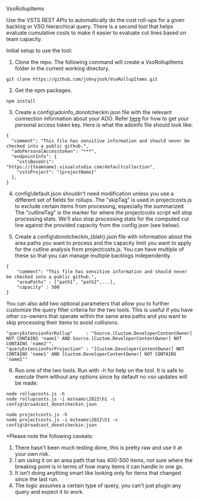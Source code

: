  VsoRollupItems

Use the VSTS REST APIs to automatically do the cost roll-ups for a given backlog or VSO hierarchical query. There is a second tool that helps evaluate cumulative costs to make it easier to evaluate cut lines based on team capacity.

Initial setup to use the tool:
1. Clone the repo. The following command will create a VsoRollupItems folder in the current working directory.
```
git clone https://github.com/johnyjosh/VsoRollupItems.git
```
2. Get the npm packages.
```
npm install
```
3. Create a config\adoinfo_donotcheckin.json file with the relevant connection information about your ADO. Refer [here](https://docs.microsoft.com/en-us/vsts/accounts/use-personal-access-tokens-to-authenticate) for how to get your personal access token key. Here is what the adoinfo file should look like:
 
```
{
  "comment": "This file has sensitive information and should never be checked into a public github.",
  "adoPersonalAccesstoken": "***",
  "endpointInfo": {
    "vstsBaseUri": "https://{teamname}.visualstudio.com/defaultcollection",
    "vstsProject": "{projectName}"
  },
}
```

4. config\default.json shouldn't need modification unless you use a different set of fields for rollups.
The "skipTag" is used in projectcosts.js to exclude certain items from processing, especially the summarized 
The "cutlineTag" is the marker for where the projectcosts script will stop processing stats.
We'll also stop processing stats for the computed cut line against the provided capacity from the config json (see below).

5. Create a config\donotcheckin_{blah}.json file with information about the area paths you want to process and the capacity limit you want to apply for the cutline analysis from projectcosts.js. You can have multiple of these so that you can manage multiple backlogs independently.
```
{
    "comment": "This file has sensitive information and should never be checked into a public github.",
    "areaPaths" : ["path1", "path2",...],
    "capacity" : 500
}
```
You can also add two optional parameters that allow you to further customize the query filter criteria for the two tools. This is useful if you have other co-owners that operate within the same area paths and you want to skip processing their items to avoid collisions.
```
"queryExtensionForRollup"     : "Source.[Custom.DeveloperContentOwner] NOT CONTAINS 'name1' AND Source.[Custom.DeveloperContentOwner] NOT CONTAINS 'name2'",
"queryExtensionForProjection" : "[Custom.DeveloperContentOwner] NOT CONTAINS 'name1' AND [Custom.DeveloperContentOwner] NOT CONTAINS 'name2'"
```

6. Run one of the two tools. Run with -h for help on the tool. It is safe to execute them without any options since by default no vso updates will be made.
```
node rollupcosts.js -h
node rollupcosts.js -i msteams\2022\h1 -c config\broadcast_donotcheckin.json
```

```
node projectcosts.js -h
node projectcosts.js -i msteams\2022\h1 -c config\broadcast_donotcheckin.json
```

*Please note the following caveats:
1. There hasn't been much testing done, this is pretty raw and use it at your own risk.
2. I am using it on an area path that has 400-500 items, not sure where the breaking point is in terms of how many items it can handle in one go.
3. It isn't doing anything smart like looking only for items that changed since the last run.
4. The logic assumes a certain type of query, you can't just plugin any query and expect it to work.
